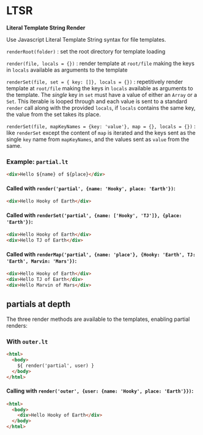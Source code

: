 # LTSR

**Literal Template String Render**

Use Javascript Literal Template String syntax for file templates.

`renderRoot(folder)` : set the root directory for template loading

`render(file, locals = {})` : render template at `root/file` making the keys in `locals` available as arguments to the template

`renderSet(file, set = { key: []}, locals = {})` : repetitively render template at `root/file` making the keys in `locals` available as arguments to the template. The _single_ key in `set` must have a value of either an `Array` or a `Set`. This iterable is looped through and each value is sent to a standard `render` call along with the provided `locals`, if `locals` contains the same key, the value from the set takes its place.

`renderSet(file, mapKeyNames = {key: 'value'}, map = {}, locals = {})` : like `renderSet` except the content of `map` is iterated and the keys sent as the single `key` name from `mapKeyNames`, and the values sent as `value` from the same.

### Example: `partial.lt`
```html
<div>Hello ${name} of ${place}</div>
```
#### Called with `render('partial', {name: 'Hooky', place: 'Earth'})`:
```html
<div>Hello Hooky of Earth</div>
```
#### Called with `renderSet('partial', {name: ['Hooky', 'TJ']}, {place: 'Earth'})`:
```html
<div>Hello Hooky of Earth</div>
<div>Hello TJ of Earth</div>
```
#### Called with `renderMap('partial', {name: 'place'}, {Hooky: 'Earth', TJ: 'Earth', Marvin: 'Mars'})`:
```html
<div>Hello Hooky of Earth</div>
<div>Hello TJ of Earth</div>
<div>Hello Marvin of Mars</div>
```
## partials at depth
The three render methods are available to the templates, enabling partial renders:
### With `outer.lt`
```html
<html>
  <body>
    ${ render('partial', user) }
  </body>
</html>
```
#### Calling with `render('outer', {user: {name: 'Hooky', place: 'Earth'}})`:
```html
<html>
  <body>
    <div>Hello Hooky of Earth</div>
  </body>
</html>
```